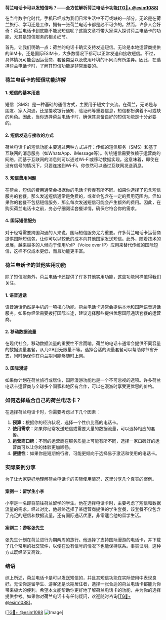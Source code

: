 **荷兰电话卡可以发短信吗？——全方位解析荷兰电话卡功能[[TG💪+ @esim1088](https://t.me/s/esim1088)]**

在当今数字化时代，手机已经成为我们日常生活中不可或缺的一部分。无论是在荷兰旅行、学习还是工作，拥有一张荷兰电话卡都是必不可少的。然而，许多人会好奇：荷兰电话卡到底能不能发短信呢？这篇文章将带大家深入探讨荷兰电话卡的功能，尤其是短信服务的相关细节。

首先，让我们明确一点：荷兰的电话卡确实支持发送短信。无论是本地运营商提供的SIM卡，还是国际ESIM卡，大多数情况下都可以正常发送和接收短信。不过，具体情况可能会因运营商、套餐类型以及使用环境的不同而有所差异。因此，在选择荷兰电话卡时，了解其短信功能是非常重要的。

### 荷兰电话卡的短信功能详解

#### 1. **短信的基本用途**
短信（SMS）是一种基础的通信方式，主要用于短文字交流。在荷兰，无论是与朋友、家人沟通，还是接收银行通知、验证码等重要信息，短信都扮演着不可或缺的角色。因此，当你选择荷兰电话卡时，确保其具备良好的短信功能是十分必要的。

#### 2. **短信发送与接收的方式**
荷兰电话卡的短信功能主要通过两种方式进行：传统的短信服务（SMS）和基于互联网的消息服务（如WhatsApp、iMessage等）。传统短信需要依赖于运营商的网络，而基于互联网的消息则可以通过Wi-Fi或移动数据实现。这意味着，即使在没有信号的情况下，只要连接到Wi-Fi，你依然可以通过互联网发送消息。

#### 3. **短信费用问题**
在荷兰，短信的费用通常会根据你的电话卡套餐有所不同。如果你选择了包含短信服务的套餐，那么发送短信通常是免费的，或者会包含在一定的费用范围内。但如果你的套餐不包括短信服务，那么每次发送短信可能会产生额外的费用。因此，在购买荷兰电话卡之前，务必仔细阅读套餐详情，确保它符合你的需求。

#### 4. **国际短信服务**
对于经常需要跨国沟通的人来说，国际短信服务尤为重要。许多荷兰电话卡运营商提供国际短信包，让你可以以较低的成本向其他国家发送短信。此外，随着技术的发展，越来越多的人倾向于使用VoIP（Voice over IP）应用来替代传统的国际短信，这样不仅成本更低，而且功能更丰富。

### 荷兰电话卡的其他实用功能

除了短信服务外，荷兰电话卡还提供了许多其他实用功能，这些功能同样值得我们关注。

#### 1. **语音通话**
语音通话仍然是手机的一项核心功能。荷兰电话卡通常会提供本地和国际语音通话服务。如果你经常需要拨打国际长途，建议选择那些提供优惠国际通话套餐的运营商。

#### 2. **移动数据流量**
在现代社会，移动数据流量的重要性不言而喻。荷兰的电话卡通常会提供不同容量的数据流量套餐，从几GB到无限量不等。选择合适的流量套餐可以帮助你节省开支，同时确保你在荷兰期间能够随时上网。

#### 3. **国际漫游**
如果你计划在荷兰旅行或居住，国际漫游功能也是一个不可忽视的选项。许多荷兰电话卡运营商与全球多个国家和地区有合作，可以在漫游时享受更优惠的价格。

### 如何选择适合自己的荷兰电话卡？

在选择荷兰电话卡时，你需要考虑以下几个因素：

1. **预算**：根据你的经济状况，选择一个性价比高的电话卡。
2. **使用需求**：如果你经常发送短信或需要大量的数据流量，可以选择相应的套餐。
3. **运营商口碑**：不同的运营商在服务质量上可能有所不同，选择一家口碑好的运营商可以让你的体验更加顺畅。
4. **便捷性**：如果你是短期旅行者，可能更倾向于选择易于激活和使用的电话卡。

### 实际案例分享

为了让大家更好地理解荷兰电话卡的实际使用情况，这里分享几个真实的案例。

#### 案例一：留学生小李
小李是一名即将前往荷兰留学的学生。他在选择电话卡时，主要考虑了短信和数据流量的需求。经过对比，他最终选择了某运营商提供的学生套餐，该套餐不仅包含了充足的短信和数据流量，还有国际通话优惠，非常适合他的留学生活。

#### 案例二：游客张先生
张先生计划在荷兰进行为期两周的旅行。他选择了支持国际漫游的电话卡，并下载了几个常用的社交软件，以便在没有信号的情况下也能保持联系。事实证明，这种方式既经济又高效。

### 结语

综上所述，荷兰电话卡是可以发送短信的，并且其短信功能在实际使用中表现良好。无论你是留学生、游客还是长期居住者，选择一张合适的荷兰电话卡都能为你带来极大的便利。希望本文能帮助你更好地了解荷兰电话卡的功能，并为你的选择提供参考。如果你对荷兰电话卡有任何疑问，欢迎随时咨询[[TG💪+ @esim1088](https://t.me/s/esim1088)]。

[[TG💪+ @esim1088](https://t.me/s/esim1088) ![Image](https://i.postimg.cc/4NQfJmqS/Snipaste-2025-05-13-00-14-12.png)]